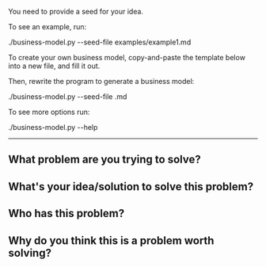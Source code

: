 You need to provide a seed for your idea. 

To see an example, run:

  ./business-model.py --seed-file examples/example1.md

To create your own business model, copy-and-paste the template 
below into a new file, and fill it out.

Then, rewrite the program to generate a business model:

  ./business-model.py --seed-file <your-file>.md

To see more options run:

  ./business-model.py --help

---
## What problem are you trying to solve?


## What's your idea/solution to solve this problem?


## Who has this problem?


## Why do you think this is a problem worth solving?